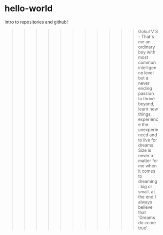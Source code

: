 # hello-world
Intro to repositories and github!
>>>>>>>>>>>Gokul V S - That's me an ordinary boy with most common intelligence level but a never ending passion to thrive beyond, learn new things, experience the unexperienced and to live for dreams. Size is never a matter for me when it comes to dreaming. big or small, at the end I always believe that 'Dreams do come true'
